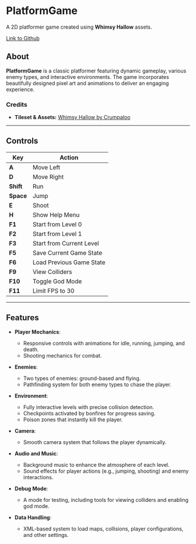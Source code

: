 # PlatformGame

A 2D platformer game created using **Whimsy Hallow** assets.

[Link to Github](https://github.com/Ivalpe/PlatformGame_Development/tree/main)

## About

**PlatformGame** is a classic platformer featuring dynamic gameplay, various enemy types, and interactive environments. The game incorporates beautifully designed pixel art and animations to deliver an engaging experience.

### Credits
- **Tileset & Assets:** [Whimsy Hallow by Crumpaloo](https://crumpaloo.itch.io/whimsy-hallow)

---

## Controls

| Key       | Action                              |
|-----------|-------------------------------------|
| **A**     | Move Left                           |
| **D**     | Move Right                          |
| **Shift** | Run                                 |
| **Space** | Jump                                |
| **E**     | Shoot                               |
| **H**     | Show Help Menu                     |
| **F1**    | Start from Level 0                 |
| **F2**    | Start from Level 1                 |
| **F3**    | Start from Current Level           |
| **F5**    | Save Current Game State            |
| **F6**    | Load Previous Game State           |
| **F9**    | View Colliders                     |
| **F10**   | Toggle God Mode                    |
| **F11**   | Limit FPS to 30                    |

---

## Features

- **Player Mechanics**:  
  - Responsive controls with animations for idle, running, jumping, and death.
  - Shooting mechanics for combat.

- **Enemies**:  
  - Two types of enemies: ground-based and flying.  
  - Pathfinding system for both enemy types to chase the player.

- **Environment**:  
  - Fully interactive levels with precise collision detection.
  - Checkpoints activated by bonfires for progress saving.
  - Poison zones that instantly kill the player.

- **Camera**:  
  - Smooth camera system that follows the player dynamically.

- **Audio and Music**:  
  - Background music to enhance the atmosphere of each level.  
  - Sound effects for player actions (e.g., jumping, shooting) and enemy interactions.

- **Debug Mode**:  
  - A mode for testing, including tools for viewing colliders and enabling god mode.

- **Data Handling**:  
  - XML-based system to load maps, collisions, player configurations, and other settings.
